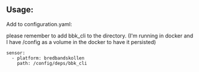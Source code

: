 ## Usage:
Add to configuration.yaml:

please remember to add bbk_cli to the directory. (I'm running in docker and I have /config as a volume in the docker to have it persisted) 

```
sensor:
  - platform: bredbandskollen
    path: /config/deps/bbk_cli
```

